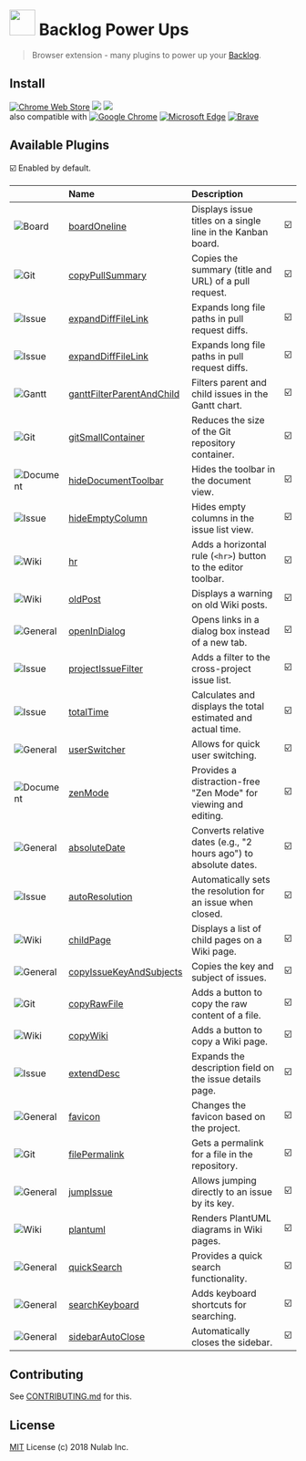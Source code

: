 # <img src="icon128.png" width="45"> Backlog Power Ups

> Browser extension - many plugins to power up your [Backlog](https://backlog.com).

## Install

[![Chrome Web Store][chrome-web-store-versions-src]][chrome-web-store-url]
[![][chrome-web-store-users-src]][chrome-web-store-url]
[![][chrome-web-store-stars-src]][chrome-web-store-url]  
also compatible with
[![Google Chrome][browser-chrome-src]][chrome-web-store-url]
[![Microsoft Edge][browser-edge-src]][chrome-web-store-url]
[![Brave][browser-brave-src]][chrome-web-store-url]

## Available Plugins

☑️ Enabled by default.

|                           | Name                                                                    | Description                                                         |    |
|---------------------------|:------------------------------------------------------------------------|:--------------------------------------------------------------------|----|
| ![Board][board-src]       | [boardOneline](plugins/boardOneline/index.ts)                           | Displays issue titles on a single line in the Kanban board.         | ☑️ |
| ![Git][git-src]           | [copyPullSummary](plugins/copyPullSummary/index.ts)                     | Copies the summary (title and URL) of a pull request.               | ☑️ |
| ![Issue][issue-src]       | [expandDiffFileLink](plugins/expandDiffFileLink/index.ts)               | Expands long file paths in pull request diffs.                      | ☑️ |
| ![Issue][issue-src]       | [expandDiffFileLink](plugins/expandDiffFileLink/index.ts)               | Expands long file paths in pull request diffs.                      | ☑️ |
| ![Gantt][gantt-src]       | [ganttFilterParentAndChild](plugins/ganttFilterParentAndChild/index.ts) | Filters parent and child issues in the Gantt chart.                 | ☑️ |
| ![Git][git-src]           | [gitSmallContainer](plugins/gitSmallContainer/index.ts)                 | Reduces the size of the Git repository container.                   | ☑️ |
| ![Document][document-src] | [hideDocumentToolbar](plugins/hideDocumentToolbar/index.ts)             | Hides the toolbar in the document view.                             | ☑️ |
| ![Issue][issue-src]       | [hideEmptyColumn](plugins/hideEmptyColumn/index.ts)                     | Hides empty columns in the issue list view.                         | ☑️ |
| ![Wiki][wiki-src]         | [hr](plugins/hr/index.ts)                                               | Adds a horizontal rule (`<hr>`) button to the editor toolbar.       | ☑️ |
| ![Wiki][wiki-src]         | [oldPost](plugins/oldPost/index.ts)                                     | Displays a warning on old Wiki posts.                               | ☑️ |
| ![General][general-src]   | [openInDialog](plugins/openInDialog/index.ts)                           | Opens links in a dialog box instead of a new tab.                   | ☑️ |
| ![Issue][issue-src]       | [projectIssueFilter](plugins/projectIssueFilter/index.ts)               | Adds a filter to the cross-project issue list.                      | ☑️ |
| ![Issue][issue-src]       | [totalTime](plugins/totalTime/index.ts)                                 | Calculates and displays the total estimated and actual time.        | ☑️ |
| ![General][general-src]   | [userSwitcher](plugins/userSwitcher/index.ts)                           | Allows for quick user switching.                                    | ☑️ |
| ![Document][document-src] | [zenMode](plugins/zenMode/index.ts)                                     | Provides a distraction-free "Zen Mode" for viewing and editing.     | ☑️ |
| ![General][general-src]   | [absoluteDate](plugins/absoluteDate.ts)                                 | Converts relative dates (e.g., "2 hours ago") to absolute dates.    | ☑️ |
| ![Issue][issue-src]       | [autoResolution](plugins/autoResolution.ts)                             | Automatically sets the resolution for an issue when closed.         | ☑️ |
| ![Wiki][wiki-src]         | [childPage](plugins/childPage.ts)                                       | Displays a list of child pages on a Wiki page.                      | ☑️ |
| ![General][general-src]   | [copyIssueKeyAndSubjects](plugins/copyIssueKeyAndSubjects.ts)           | Copies the key and subject of issues.                               | ☑️ |
| ![Git][git-src]           | [copyRawFile](plugins/copyRawFile.ts)                                   | Adds a button to copy the raw content of a file.                    | ☑️ |
| ![Wiki][wiki-src]         | [copyWiki](plugins/copyWiki.ts)                                         | Adds a button to copy a Wiki page.                                  | ☑️ |
| ![Issue][issue-src]       | [extendDesc](plugins/extendDesc.ts)                                     | Expands the description field on the issue details page.            | ☑️ |
| ![General][general-src]   | [favicon](plugins/favicon.ts)                                           | Changes the favicon based on the project.                           | ☑️ |
| ![Git][git-src]           | [filePermalink](plugins/filePermalink.ts)                               | Gets a permalink for a file in the repository.                      | ☑️ |
| ![General][general-src]   | [jumpIssue](plugins/jumpIssue.ts)                                       | Allows jumping directly to an issue by its key.                     | ☑️ |
| ![Wiki][wiki-src]         | [plantuml](plugins/plantuml.ts)                                         | Renders PlantUML diagrams in Wiki pages.                            | ☑️ |
| ![General][general-src]   | [quickSearch](plugins/quickSearch.ts)                                   | Provides a quick search functionality.                              | ☑️ |
| ![General][general-src]   | [searchKeyboard](plugins/searchKeyboard.ts)                             | Adds keyboard shortcuts for searching.                              | ☑️ |
| ![General][general-src]   | [sidebarAutoClose](plugins/sidebarAutoClose.ts)                         | Automatically closes the sidebar.                                   | ☑️ |

## Contributing

See [CONTRIBUTING.md](CONTRIBUTING.md) for this.

## License

[MIT](LICENSE) License (c) 2018 Nulab Inc.

<!-- sources and urls -->

[chrome-web-store-url]: https://chromewebstore.google.com/detail/backlog-power-ups/oknjgkbkglfeeobjojelkbhfpjkgcndb
[chrome-web-store-versions-src]: https://img.shields.io/chrome-web-store/v/oknjgkbkglfeeobjojelkbhfpjkgcndb?style=for-the-badge
[chrome-web-store-users-src]: https://img.shields.io/chrome-web-store/users/oknjgkbkglfeeobjojelkbhfpjkgcndb?style=for-the-badge
[chrome-web-store-stars-src]: https://img.shields.io/chrome-web-store/stars/oknjgkbkglfeeobjojelkbhfpjkgcndb?style=for-the-badge
[browser-chrome-src]: https://cdnjs.cloudflare.com/ajax/libs/browser-logos/75.0.1/chrome/chrome_16x16.png
[browser-edge-src]: https://cdnjs.cloudflare.com/ajax/libs/browser-logos/75.0.1/edge/edge_16x16.png
[browser-brave-src]: https://cdnjs.cloudflare.com/ajax/libs/browser-logos/75.0.1/brave/brave_16x16.png
[general-src]: https://img.shields.io/badge/General-4A90E2?style=flat-square
[issue-src]: https://img.shields.io/badge/issue-7ED321?style=flat-square
[board-src]: https://img.shields.io/badge/board-50E3C2?style=flat-square
[gantt-src]: https://img.shields.io/badge/gantt-9013FE?style=flat-square
[wiki-src]: https://img.shields.io/badge/Wiki-F5A623?style=flat-square
[document-src]: https://img.shields.io/badge/Document-4A4A4A?style=flat-square
[git-src]: https://img.shields.io/badge/git-F56A4A?style=flat-square
